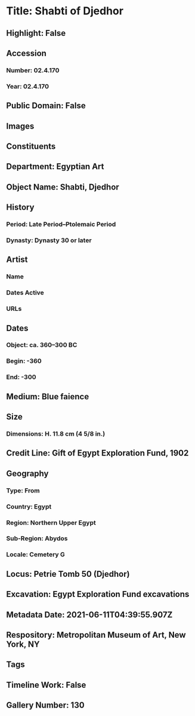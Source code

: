 # Title: Shabti of Djedhor
## Highlight: False
## Accession
### Number: 02.4.170
### Year: 02.4.170
## Public Domain: False
## Images
## Constituents
## Department: Egyptian Art
## Object Name: Shabti, Djedhor
## History
### Period: Late Period–Ptolemaic Period
### Dynasty: Dynasty 30 or later
## Artist
### Name
### Dates Active
### URLs
## Dates
### Object: ca. 360–300 BC
### Begin: -360
### End: -300
## Medium: Blue faience
## Size
### Dimensions: H. 11.8 cm (4 5/8 in.)
## Credit Line: Gift of Egypt Exploration Fund, 1902
## Geography
### Type: From
### Country: Egypt
### Region: Northern Upper Egypt
### Sub-Region: Abydos
### Locale: Cemetery G
## Locus: Petrie Tomb 50 (Djedhor)
## Excavation: Egypt Exploration Fund excavations
## Metadata Date: 2021-06-11T04:39:55.907Z
## Respository: Metropolitan Museum of Art, New York, NY
## Tags
## Timeline Work: False
## Gallery Number: 130